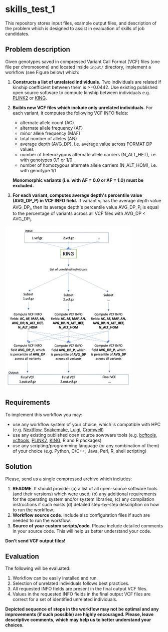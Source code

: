# skills_test_1

This repository stores input files, example output files, and description of the problem which is designed to assist in evaluation of skills of job candidates.

## Problem description

Given genotypes saved in compressed Variant Call Format (VCF) files (one file per chromosome) and located inside `input/` directory, implement a workflow (see Figure below) which:

1. **Constructs a list of unrelated individuals.**
   Two individuals are related if kinship coefficient between them is >=0.0442. Use existing published open source software to compute kinship between individuals e.g. [PLINK2](https://www.cog-genomics.org/plink/2.0/) or [KING](http://people.virginia.edu/~wc9c/KING/manual.html).

2. **Builds new VCF files which include only unrelated individuals.**
    For each variant, it computes the following VCF INFO fields:
    - alternate allele count (AC)
    - alternate allele frequency (AF)
    - minor allele frequency (MAF)
    - total number of alleles (AN)
    - average depth (AVG_DP), i.e. average value across FORMAT DP values
    - number of heterozygous alternate allele carriers (N_ALT_HET), i.e. with genotypes 0/1 or 1/0
    - number of homozygous alternate allele carriers (N_ALT_HOM), i.e. with genotype 1/1
  
    **Monomorphic variants (i.e. with AF = 0.0 or AF = 1.0) must be excluded.**

3. **For each variant, computes average depth's percentile value (AVG_DP_P) in VCF INFO field.** If variant v<sub>i</sub> has the average depth value AVG_DP<sub>i</sub>, then its average depth's percentile value AVG_DP_P<sub>i</sub> is equal to the percentage of variants across all VCF files with AVG_DP < AVG_DP<sub>i</sub>.

<img src="https://github.com/CERC-Genomic-Medicine/skills_test_1/blob/main/workflow.jpg?raw=true" width="400px">

## Requirements

To implement this workflow you may:
- use any workflow system of your choice, which is compatible with HPC (e.g. [Nextflow](https://www.nextflow.io), [Snakemake](https://snakemake.readthedocs.io/en/stable/), [Luigi](https://github.com/spotify/luigi), [Cromwell](https://cromwell.readthedocs.io/en/stable/))
- use any existing published open source sowtware tools (e.g. [bcftools](http://samtools.github.io/bcftools/bcftools.html), [vcftools](http://vcftools.sourceforge.net), [PLINK2](https://www.cog-genomics.org/plink/2.0/), [KING](http://people.virginia.edu/~wc9c/KING/manual.html), R and R packages)
- use any scripting/programming language (or any combination of them) of your choice (e.g. Python, C/C++, Java, Perl, R, shell scripting)

## Solution

Please, send us a single compressed archive which includes:
1. **README**. It should provide: (a) a list of all open-source software tools (and their versions) which were used; (b) any additional requirements for the operating system and/or system libraries; (c) any compilation instructions if such exists (d) detailed step-by-step description on how to run the workflow.
2. **Workflow source code**. Include also configuration files if such are needed to run the workflow.
3. **Source of your custom scripts/code**. Please include detailed comments in your source code. This will help us better understand your code.

**Don't send VCF output files!**


## Evaluation

The following will be evaluated:
1. Workflow can be easily installed and run.
2. Selection of unrelated individuals follows best practices.
3. All requested INFO fields are present in the final output VCF files.
4. Values in the requested INFO fields in the final output VCF files are correct for a set of identified unrelated individuals.

**Depicted sequence of steps in the workflow may not be optimal and any improvements (if such possible) are highly encouraged. Please, leave descriptive comments, which may help us to better understand your choices.**

